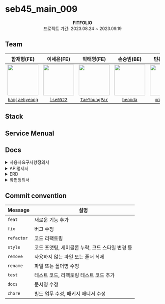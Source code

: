 # seb45_main_009
<div align="center">
 <img src="">
 <br>
<b>FITFOLIO</b><br>
 프로젝트 기간: 2023.08.24 ~ 2023.09.19
</div>


## Team

| 함재형(FE) | 이세은(FE) | 박태영(FE) | 손승범(BE) | 민은영(BE) | 김소연(BE) | 염동훈(BE) |
:----: | :----: | :----: | :----: | :----: | :----: | :----: |
| <img src="https://i.ibb.co/sHKBmVc/1.png" width="100px"> | <img src="https://i.ibb.co/smhpm6S/2.png" width="100px"> | <img src="https://i.ibb.co/gSW9RBq/4.png" width="100px"/> |  <img src="https://i.ibb.co/7nk9V7J/3-1.png" width="100px"> |<img src="https://i.ibb.co/gwtZrG9/5.png" width="100px"> | <img src="https://i.ibb.co/ZmvCBvj/6.png" width="100px">  | <img src="https://i.ibb.co/gTtq1rk/7.png" width="100px"> | 
|[`hamjaehyeong`](https://github.com/hamjaehyeong) | [`lse0522`](https://github.com/lse0522) | [`TaeYoungPar`](https://github.com/TaeYoungPar) | [`beomda`](https://github.com/beomda) | [`minkawoo`](https://github.com/minkawoo) | [`bonbon0808`](https://github.com/bonbon0808) | [`donghoonyeom`](https://github.com/donghoonyeom) |


## Stack


## Service Menual


## Docs
<details>
<summary>사용자요구사항정의서</summary>
<div markdown="1">
</div>
</details>

<details>
<summary>API명세서</summary>
<div markdown="1">
</div>
</details>

<details>
<summary>ERD</summary>
<div markdown="1">
<img src = "https://file.notion.so/f/f/82d63a72-8254-4cde-bf1e-b2597b7c099c/44f3e321-5697-4560-9ca6-a771294d259f/ERD.png?id=e986fc51-ac26-42cd-b714-b4c20acba07c&table=block&spaceId=82d63a72-8254-4cde-bf1e-b2597b7c099c&expirationTimestamp=1695168000000&signature=SyRh4UtZkj_CfhzayqVPCW3fT16q8Xftcc2SEBTxlas&downloadName=ERD.png">
</div>
</details>

<details>
<summary>화면정의서</summary>
<div markdown="1">
</div>
</details>


## Commit convention
| Message  | 설명                                            |
| -------- | ----------------------------------------------- |
| `feat`	   | 새로운 기능 추가                                |
| `fix`	     | 버그 수정                                |
| `refactor` | 코드 리팩토링                                |
| `style`	   | 코드 포맷팅, 세미콜론 누락, 코드 스타일 변경 등                                |
| `remove`	 | 사용하지 않는 파일 또는 폴더 삭제                                |
| `rename`	 | 파일 또는 폴더명 수정                                |
| `test`	   | 테스트 코드, 리펙토링 테스트 코드 추가                                |
| `docs`	   | 문서명 수정                                |
| `chore`	   | 빌드 업무 수정, 패키지 매니저 수정                                |
